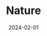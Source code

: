 ---
title: Nature
date: "2024-02-01" # album date, used for sorting (newest first).
description: Through photography, the beauty of Mother Nature can be frozen in time. This category celebrates the magic of our planet and beyond — from the immensity of the great outdoors, to miraculous moments in your own backyard. (Image from Unsplash)
# featured_image: "someimg.jpg" # (No need if use feature.jpg)
weight: 10 #  can be used to adjust sort order.
sort_by: Name # Exif.Date
sort_order: desc
---